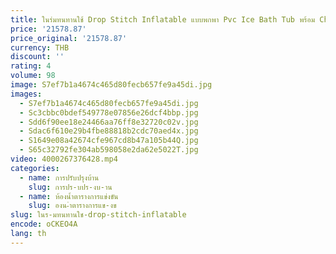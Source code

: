 ```yaml
---
title: ในร่มทนทานใช้ Drop Stitch Inflatable แบบพกพา Pvc Ice Bath Tub พร้อม Chiller
price: '21578.87'
price_original: '21578.87'
currency: THB
discount: ''
rating: 4
volume: 98
image: S7ef7b1a4674c465d80fecb657fe9a45di.jpg
images:
  - S7ef7b1a4674c465d80fecb657fe9a45di.jpg
  - Sc3cbbc0bdef549778e07856e26dcf4bbp.jpg
  - Sdd6f90ee18e24466aa76ff8e32720c02v.jpg
  - Sdac6f610e29b4fbe88818b2cdc70aed4x.jpg
  - S1649e08a42674cfe967cd8b47a105b44Q.jpg
  - S65c32792fe304ab598058e2da62e5022T.jpg
video: 4000267376428.mp4
categories:
  - name: การปรับปรุงบ้าน
    slug: การปร-บปร-งบ-าน
  - name: ห้องน้ำตารางการแข่งขัน
    slug: องน-ำตารางการแข-งข
slug: ในร-มทนทานใช-drop-stitch-inflatable
encode: oCKEO4A
lang: th
---
```

  